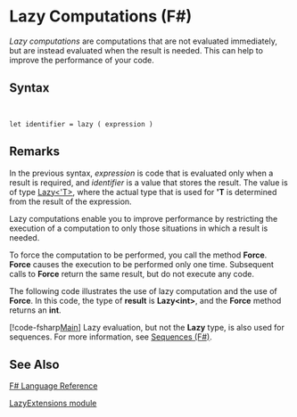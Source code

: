 # Lazy Computations (F#)

*Lazy computations* are computations that are not evaluated immediately, but are instead evaluated when the result is needed. This can help to improve the performance of your code.


## Syntax


```


let identifier = lazy ( expression )

```



## Remarks
In the previous syntax, *expression* is code that is evaluated only when a result is required, and *identifier* is a value that stores the result. The value is of type [Lazy&lt;'T&gt;](http://msdn.microsoft.com/en-us/library/b29d0af5-6efb-4a55-a278-2662a4ecc489), where the actual type that is used for **'T** is determined from the result of the expression.

Lazy computations enable you to improve performance by restricting the execution of a computation to only those situations in which a result is needed.

To force the computation to be performed, you call the method **Force**. **Force** causes the execution to be performed only one time. Subsequent calls to **Force** return the same result, but do not execute any code.

The following code illustrates the use of lazy computation and the use of **Force**. In this code, the type of **result** is **Lazy&lt;int&gt;**, and the **Force** method returns an **int**.

[!code-fsharp[Main](snippets/fslangref2/snippet73011.fs)]
    Lazy evaluation, but not the **Lazy** type, is also used for sequences. For more information, see [Sequences &#40;F&#35;&#41;](Sequences-%28FSharp%29.md).


## See Also
[F&#35; Language Reference](FSharp-Language-Reference.md)

[LazyExtensions module](http://msdn.microsoft.com/en-us/library/86671f40-84a0-402a-867d-ae596218d948)

